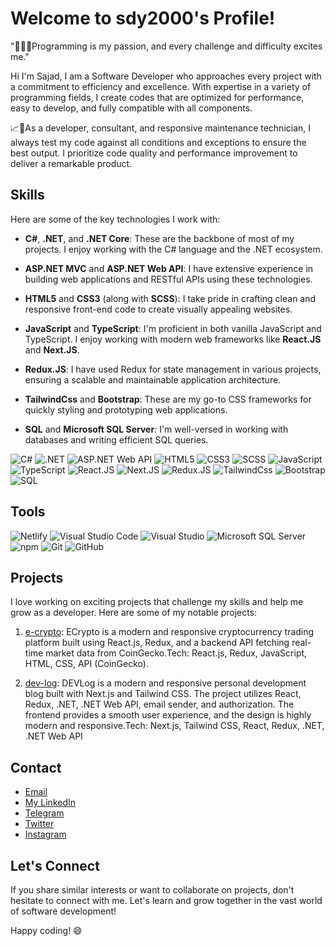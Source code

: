 # Welcome to sdy2000's Profile!
"👨‍💻🔥Programming is my passion, and every challenge and difficulty excites me."

 Hi I'm Sajad, I am a Software Developer who approaches every project with a commitment to efficiency and excellence. With expertise in a variety of programming fields, I create codes that are optimized for performance, easy to develop, and fully compatible with all components.

📈💯As a developer, consultant, and responsive maintenance technician, I always test my code against all conditions and exceptions to ensure the best output. I prioritize code quality and performance improvement to deliver a remarkable product.

## Skills

Here are some of the key technologies I work with:

- **C#**, **.NET**, and **.NET Core**: These are the backbone of most of my projects. I enjoy working with the C# language and the .NET ecosystem.

- **ASP.NET MVC** and **ASP.NET Web API**: I have extensive experience in building web applications and RESTful APIs using these technologies.

- **HTML5** and **CSS3** (along with **SCSS**): I take pride in crafting clean and responsive front-end code to create visually appealing websites.

- **JavaScript** and **TypeScript**: I'm proficient in both vanilla JavaScript and TypeScript. I enjoy working with modern web frameworks like **React.JS** and **Next.JS**.

- **Redux.JS**: I have used Redux for state management in various projects, ensuring a scalable and maintainable application architecture.

- **TailwindCss** and **Bootstrap**: These are my go-to CSS frameworks for quickly styling and prototyping web applications.

- **SQL** and **Microsoft SQL Server**: I'm well-versed in working with databases and writing efficient SQL queries.



![C#](https://img.shields.io/badge/C%23-%23239120.svg?style=for-the-badge&logo=c-sharp&logoColor=white)
![.NET](https://img.shields.io/badge/.NET-%235C2D91.svg?style=for-the-badge&logo=.net&logoColor=white)
![ASP.NET Web API](https://img.shields.io/badge/ASP.NET_Web_API-%23167C92.svg?style=for-the-badge&logo=asp.net&logoColor=white)
![HTML5](https://img.shields.io/badge/HTML5-%23E34F26.svg?style=for-the-badge&logo=html5&logoColor=white)
![CSS3](https://img.shields.io/badge/CSS3-%231572B6.svg?style=for-the-badge&logo=css3&logoColor=white)
![SCSS](https://img.shields.io/badge/SCSS-%23CC6699.svg?style=for-the-badge&logo=sass&logoColor=white)
![JavaScript](https://img.shields.io/badge/JavaScript-%23323330.svg?style=for-the-badge&logo=javascript&logoColor=%23F7DF1E)
![TypeScript](https://img.shields.io/badge/TypeScript-%233178C6.svg?style=for-the-badge&logo=typescript&logoColor=white)
![React.JS](https://img.shields.io/badge/React.JS-%2361DAFB.svg?style=for-the-badge&logo=react&logoColor=white)
![Next.JS](https://img.shields.io/badge/Next.JS-%23000000.svg?style=for-the-badge&logo=next.js&logoColor=white)
![Redux.JS](https://img.shields.io/badge/Redux.JS-%23764ABC.svg?style=for-the-badge&logo=redux&logoColor=white)
![TailwindCss](https://img.shields.io/badge/TailwindCss-%2338B2AC.svg?style=for-the-badge&logo=tailwind-css&logoColor=white)
![Bootstrap](https://img.shields.io/badge/Bootstrap-%23563D7C.svg?style=for-the-badge&logo=bootstrap&logoColor=white)
![SQL](https://img.shields.io/badge/SQL-%23F29111.svg?style=for-the-badge&logo=postgresql&logoColor=white)


## Tools
![Netlify](https://img.shields.io/badge/Netlify-%23000000.svg?style=for-the-badge&logo=netlify&logoColor=white)
![Visual Studio Code](https://img.shields.io/badge/Visual%20Studio%20Code-0078d7.svg?style=for-the-badge&logo=visual-studio-code&logoColor=white)
![Visual Studio](https://img.shields.io/badge/Visual%20Studio-5C2D91?style=for-the-badge&logo=visual-studio&logoColor=white)
![Microsoft SQL Server](https://img.shields.io/badge/Microsoft%20SQL%20Server-CC2927?style=for-the-badge&logo=microsoft%20sql%20server&logoColor=white)
![npm](https://img.shields.io/badge/npm-CB3837?style=for-the-badge&logo=npm&logoColor=white)
![Git](https://img.shields.io/badge/Git-%23F05032.svg?style=for-the-badge&logo=git&logoColor=white)
![GitHub](https://img.shields.io/badge/GitHub-%23121011.svg?style=for-the-badge&logo=github&logoColor=white)



## Projects

I love working on exciting projects that challenge my skills and help me grow as a developer. Here are some of my notable projects:

1. [e-crypto](https://github.com/sdy2000/e-crypto): ECrypto is a modern and responsive cryptocurrency trading platform built using React.js, Redux, and a backend API fetching real-time market data from CoinGecko.Tech: React.js, Redux, JavaScript, HTML, CSS, API (CoinGecko).

2. [dev-log](https://github.com/sdy2000/dev-log): DEVLog is a modern and responsive personal development blog built with Next.js and Tailwind CSS. The project utilizes React, Redux, .NET, .NET Web API, email sender, and authorization. The frontend provides a smooth user experience, and the design is highly modern and responsive.Tech: Next.js, Tailwind CSS, React, Redux, .NET, .NET Web API

## Contact

- [Email](sajjad.darvish.yektayi@gmail.com)
- [My LinkedIn](https://www.linkedin.com/in/sdy2000/)
- [Telegram](https://t.me/sdy2000)
- [Twitter](https://www.twitter.com/sdy20000)
- [Instagram](https://www.linkedin.com/in/sdy2000)

## Let's Connect

If you share similar interests or want to collaborate on projects, don't hesitate to connect with me. Let's learn and grow together in the vast world of software development!

Happy coding! 😄
